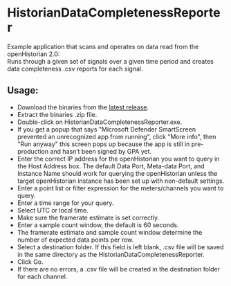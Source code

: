 # HistorianDataCompletenessReporter
Example application that scans and operates on data read from the openHistorian 2.0:  
Runs through a given set of signals over a given time period and creates data completeness .csv reports for each signal.

## Usage:
* Download the binaries from the [latest release](https://github.com/GridProtectionAlliance/HistorianDataCompletenessReporter/releases).
* Extract the binaries .zip file.
* Double-click on HistorianDataCompletenessReporter.exe.
* If you get a popup that says "Microsoft Defender SmartScreen prevented an unrecognized app from running", click "More info", then "Run anyway" this screen pops up because the app is still in pre-production and hasn’t been signed by GPA yet.
*	Enter the correct IP address for the openHistorian you want to query in the Host Address box. The default Data Port, Meta-data Port, and Instance Name should work for querying the openHistorian unless the target openHistorian instance has been set up with non-default settings.
* Enter a point list or filter expression for the meters/channels you want to query.
* Enter a time range for your query.
* Select UTC or local time.
* Make sure the framerate estimate is set correctly.
* Enter a sample count window, the default is 60 seconds. 
* The framerate estimate and sample count window determine the number of expected data points per row.
* Select a destination folder. If this field is left blank, .csv file will be saved in the same directory as the HistorianDataCompletenessReporter.
* Click Go.
* If there are no errors, a .csv file will be created in the destination folder for each channel.
